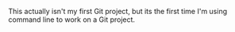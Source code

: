This actually isn't my first Git project, but its the first time I'm using command line to work on a Git project.